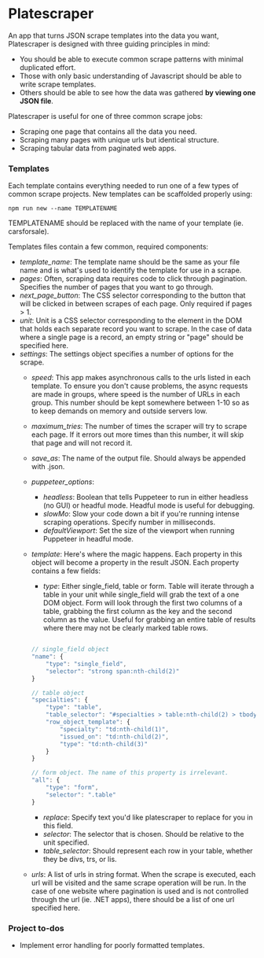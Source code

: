 # Platescraper

An app that turns JSON scrape templates into the data you want, Platescraper is designed with three guiding principles in mind:
* You should be able to execute common scrape patterns with minimal duplicated effort.
* Those with only basic understanding of Javascript should be able to write scrape templates.
* Others should be able to see how the data was gathered **by viewing one JSON file**.

Platescraper is useful for one of three common scrape jobs:
* Scraping one page that contains all the data you need.
* Scraping many pages with unique urls but identical structure.
* Scraping tabular data from paginated web apps.

### Templates

Each template contains everything needed to run one of a few types of common scrape projects. New templates can be scaffolded properly using:

```npm run new --name TEMPLATENAME```

TEMPLATENAME should be replaced with the name of your template (ie. carsforsale).

Templates files contain a few common, required components:
* *template_name*: The template name should be the same as your file name and is what's used to identify the template for use in a scrape.
* *pages*: Often, scraping data requires code to click through pagination. Specifies the number of pages that you want to go through.
* *next_page_button*: The CSS selector corresponding to the button that will be clicked in between scrapes of each page. Only required if pages > 1.
* *unit*: Unit is a CSS selector corresponding to the element in the DOM that holds each separate record you want to scrape. In the case of data where a single page is a record, an empty string or "page" should be specified here.
* *settings*: The settings object specifies a number of options for the scrape.
    * *speed*: This app makes asynchronous calls to the urls listed in each template. To ensure you don't cause problems, the async requests are made in groups, where speed is the number of URLs in each group. This number should be kept somewhere between 1-10 so as to keep demands on memory and outside servers low.
    * *maximum_tries*: The number of times the scraper will try to scrape each page. If it errors out more times than this number, it will skip that page and will not record it.
    * *save_as*: The name of the output file. Should always be appended with .json.
    * *puppeteer_options*: 
        * *headless*: Boolean that tells Puppeteer to run in either headless (no GUI) or headful mode. Headful mode is useful for debugging.
        * *slowMo*: Slow your code down a bit if you're running intense scraping operations. Specify number in milliseconds.
        * *defaultViewport*: Set the size of the viewport when running Puppeteer in headful mode.
    * *template*: Here's where the magic happens. Each property in this object will become a property in the result JSON. Each property contains a few fields:
        * *type*: Either single_field, table or form. Table will iterate through a table in your unit while single_field will grab the text of a one DOM object. Form will look through the first two columns of a table, grabbing the first column as the key and the second column as the value. Useful for grabbing an entire table of results where there may not be clearly marked table rows.


        ```javascript

        // single_field object
        "name": {
            "type": "single_field",
            "selector": "strong span:nth-child(2)"
        }

        // table object
        "specialties": {
            "type": "table",
            "table_selector": "#specialties > table:nth-child(2) > tbody > tr",
            "row_object_template": {
                "specialty": "td:nth-child(1)",
                "issued_on": "td:nth-child(2)",
                "type": "td:nth-child(3)"
            }
        }

        // form object. The name of this property is irrelevant.
        "all": {
            "type": "form",
            "selector": ".table"
        }
        ```

        * *replace*: Specify text you'd like platescraper to replace for you in this field.
        * *selector*: The selector that is chosen. Should be relative to the unit specified.
        * *table_selector*: Should represent each row in your table, whether they be divs, trs, or lis.
    * *urls*: A list of urls in string format. When the scrape is executed, each url will be visited and the same scrape operation will be run. In the case of one website where pagination is used and is not controlled through the url (ie. .NET apps), there should be a list of one url specified here.


### Project to-dos
* Implement error handling for poorly formatted templates.